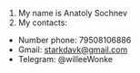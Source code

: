   1. My name is Anatoly Sochnev
  1. My contacts:
   * Number phone: 79508106886
   * Gmail: starkdavk@gmail.com
   * Telegram: @willeeWonke
